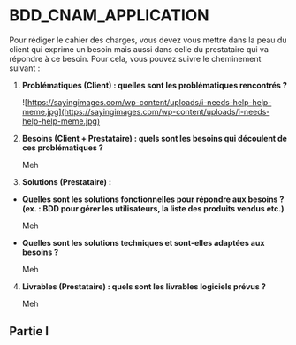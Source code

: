 # BDD_CNAM_APPLICATION

Pour rédiger le cahier des charges, vous devez vous mettre dans la peau du client qui
exprime un besoin mais aussi dans celle du prestataire qui va répondre à ce besoin. Pour
cela, vous pouvez suivre le cheminement suivant :
1. **Problématiques (Client) : quelles sont les problématiques rencontrés ?**

    ![https://sayingimages.com/wp-content/uploads/i-needs-help-help-meme.jpg](https://sayingimages.com/wp-content/uploads/i-needs-help-help-meme.jpg)
    
    
    
2. **Besoins (Client + Prestataire) : quels sont les besoins qui découlent de ces
problématiques ?**

    Meh
    
3. **Solutions (Prestataire) :**
  - **Quelles sont les solutions fonctionnelles pour répondre aux besoins ? (ex. :
BDD pour gérer les utilisateurs, la liste des produits vendus etc.)**

    Meh

- **Quelles sont les solutions techniques et sont-elles adaptées aux besoins ?**
    
    Meh
    
    
4. **Livrables (Prestataire) : quels sont les livrables logiciels prévus ?**

    Meh






## Partie I



